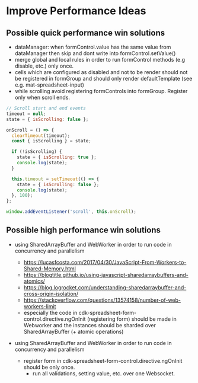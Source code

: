 # Improve Performance Ideas

## Possible quick performance win solutions

- dataManager: when formControl.value has the same value from dataManager then skip and dont write into formControl.setValue()
- merge global and local rules in order to run formControl methods (e.g disable, etc.) only once.
- cells which are configured as disabled and not to be render should not be registered in formGroup
  and should only render defaultTemplate (see e.g. mat-spreadsheet-input)
- while scrolling avoid registering formControls into formGroup. Register only when scroll ends.

```js
// Scroll start and end events
timeout = null;
state = { isScrolling: false };

onScroll = () => {
  clearTimeout(timeout);
  const { isScrolling } = state;

  if (!isScrolling) {
    state = { isScrolling: true };
    console.log(state);
  }

  this.timeout = setTimeout(() => {
    state = { isScrolling: false };
    console.log(state);
  }, 100);
};

window.addEventListener('scroll', this.onScroll);
```

## Possible high performance win solutions

- using SharedArrayBuffer and WebWorker in order to run code in concurrency and parallelism

  - https://lucasfcosta.com/2017/04/30/JavaScript-From-Workers-to-Shared-Memory.html
  - https://blogtitle.github.io/using-javascript-sharedarraybuffers-and-atomics/
  - https://blog.logrocket.com/understanding-sharedarraybuffer-and-cross-origin-isolation/
  - https://stackoverflow.com/questions/13574158/number-of-web-workers-limit
  - especially the code in cdk-spreadsheet-form-control.directive.ngOnInit (registering form) should be made
    in Webworker and the instances should be sharded over SharedArrayBuffer (+ atomic operations)

- using SharedArrayBuffer and WebWorker in order to run code in concurrency and parallelism
  - register form in cdk-spreadsheet-form-control.directive.ngOnInit should be only once.
    - run all validations, setting value, etc. over one Websocket.
